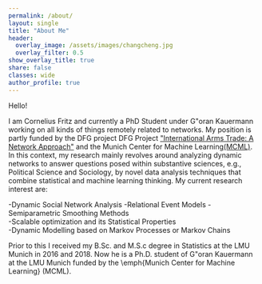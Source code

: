```yaml
---
permalink: /about/
layout: single
title: "About Me"
header:
  overlay_image: /assets/images/changcheng.jpg
  overlay_filter: 0.5
show_overlay_title: true
share: false
classes: wide
author_profile: true  
---
```


Hello! 

I am Cornelius Fritz and currently a PhD Student under G\"oran Kauermann working on all kinds of things remotely related to networks. My position is partly funded by the DFG project DFG Project ["International Arms Trade: A Network Approach"](https://www.arms-trade-research.uni-muenchen.de/index.html) and the  Munich Center for Machine Learning[(MCML)](https://mcml.ai/). In this context, my research mainly revolves around analyzing dynamic networks to answer questions posed within substantive sciences, e.g., Political Science and Sociology, by novel data analysis techniques that combine statistical and machine learning thinking. My current research interest are: 

-Dynamic Social Network Analysis 
-Relational Event Models
-Semiparametric Smoothing Methods  
-Scalable optimization and its Statistical Properties   
-Dynamic Modelling based on Markov Processes or Markov Chains 

Prior to this I received my B.Sc. and M.S.c degree in Statistics at the LMU Munich in 2016 and 2018. Now he is a Ph.D. student of G\"oran Kauermann at the LMU Munich funded by the \emph{Munich Center for Machine Learning} (MCML). 



